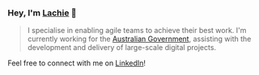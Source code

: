 ### Hey, I'm [Lachie](https://www.lachlanmurray.com.au/) 👋

> I specialise in enabling agile teams to achieve their best work. I'm currently working for the [Australian Government](https://www.australia.gov.au/), assisting with the development and delivery of large-scale digital projects.

Feel free to connect with me on [LinkedIn](https://www.linkedin.com/in/lachlan-murray/)!
